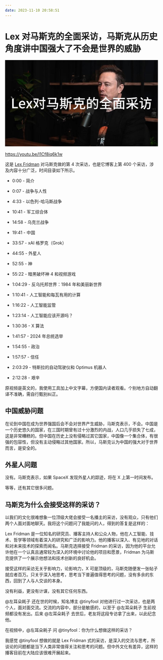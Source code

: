 ```yaml
---
date: 2023-11-10 20:58:51
---
```

# Lex 对马斯克的全面采访，马斯克从历史角度讲中国强大了不会是世界的威胁

![Lex对马斯克的全面采访-封面](assets/Lex对马斯克的全面采访-封面.jpg)

https://youtu.be/l1Cf8iq6k1w

这是 [Lex Fridman](https://twitter.com/lexfridman/status/1722686021781835928) 对马斯克做的第 4 次采访，也是它博客上第 400 个采访，涉及内容十分广泛，时间目录如下所示。

- 0:00 - 简介

- 0:07 - 战争与人性
- 4:33 - 以色列-哈马斯战争
- 10:41 - 军工综合体
- 14:58 - 乌克兰战争
- 19:41 - 中国
- 33:57 - xAI 格罗克（Grok）
- 44:55 - 外星人
- 52:55 - 神
- 55:22 - 暗黑破坏神 4 和视频游戏
- 1:04:29 - 反乌托邦世界：1984 年和美丽新世界
- 1:10:41 - 人工智能和每瓦有用的计算
- 1:16:22 - 人工智能监管
- 1:23:14 - 人工智能应该开源吗？
- 1:30:36 - X 算法
- 1:41:57 - 2024 年总统选举
- 1:54:55 - 政治
- 1:57:57 - 信任
- 2:03:29 - 特斯拉的自动驾驶仪和 Optimus 机器人
- 2:12:28 - 艰辛

原视频是英文的，我使用工具加上中文字幕，方便国内读者观看。个别地方自动翻译不准确，需自行甄别纠正。

## 中国威胁问题

在论到中国在成为世界强国后会不会对世界产生威胁，马斯克表示，不会。中国是一个历史悠久的国家，在三国时期曾有过十分激烈的内战，人口几乎损失了七成，这是非常糟糕的。但中国在历史上没有侵略过其它国家，中国像一个集合体，有很强的包容性，但没有主动侵略过其他国家。所以，马斯克认为中国的强大对于世界而言，是安全的。

## 外星人问题

没有。马斯克表示，如果 SpaceX 发现外星人的踪迹，将在 X 上第一时间发布。

等等，还有其它很多问题。

## 马斯克为什么会接受这样的采访？

以我们的文化很难想象一位顶级大佬会接受一名播主的采访，没有观众，只有他们两个人面对面地聊天。我将这个问题问了我能问的人，得到的答复是这样的：

Lex Fridman 是一位知名的研究员、播客主持人和公众人物，他在人工智能、技术、哲学等领域有着深入的研究和广泛的影响力。他的播客以深入、有见地的对话和对未来技术的探索而闻名。马斯克选择接受 Fridman 的采访，因为他的平台允许他在一个认真且通常较为深入的环境中讨论他的项目和愿景，Fridman 为马斯克提供了一个展示他想法和技术创新的良好机会。

接受这样的采访无关乎影响力，论影响力，X 可是顶级的，马斯克随便发一张帖子就应者百万。只关乎深入地思考，思考当下普遍值得思考的问题，没有多余的东西，回到了人与人交谈的本身。

没有利益，更没有计谋，没有其它任何东西。

@左耳朵耗子 还在世的时候，知名博主 @tinyfool 对他进行过一次采访，也是两个人，面对面交流。交流的内容中，部分是敏感的，以至于 @左耳朵耗子 生前视频都没有发出。后来 @左耳朵耗子 去世后，老友将这段专访拿了出来，以此纪念他。

在视频中，@左耳朵耗子 问 @tinyfool：你为什么想做这样的采访？

我感觉 @tinyfool 想做的就是 Lex Fridman 式的采访，是深入的交流与思考，所谈论的问题都是当下人类非常值得关注和思考的问题。但中外文化有差异，这样的播客目前在大陆应该很难开展起来。



